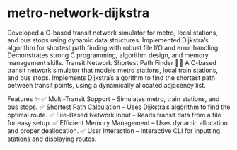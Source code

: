 # metro-network-dijkstra
Developed a C-based transit network simulator for metro, local stations, and bus stops using dynamic data structures. Implemented Dijkstra’s algorithm for shortest path finding with robust file I/O and error handling. Demonstrates strong C programming, algorithm design, and memory management skills.
Transit Network Shortest Path Finder 🚆🚌
A C-based transit network simulator that models metro stations, local train stations, and bus stops. Implements Dijkstra’s algorithm to find the shortest path between transit points, using a dynamically allocated adjacency list.

Features ✨
✅ Multi-Transit Support – Simulates metro, train stations, and bus stops.
✅ Shortest Path Calculation – Uses Dijkstra’s algorithm to find the optimal route.
✅ File-Based Network Input – Reads transit data from a file for easy setup.
✅ Efficient Memory Management – Uses dynamic allocation and proper deallocation.
✅ User Interaction – Interactive CLI for inputting stations and displaying routes.
